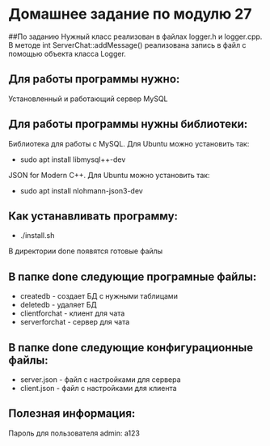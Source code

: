 # Домашнее задание по модулю 27

##По заданию
Нужный класс реализован в файлах logger.h и logger.cpp. В методе int ServerChat::addMessage() реализована запись в файл с помощью объекта класса Logger.

## Для работы программы нужно:
Установленный и работающий сервер MySQL

## Для работы программы нужны библиотеки:
Библиотека для работы с MySQL. Для Ubuntu можно установить так:
* sudo apt install libmysql++-dev

JSON for Modern C++. Для Ubuntu можно установить так:
* sudo apt install nlohmann-json3-dev

## Как устанавливать программу:
* ./install.sh

В директории done появятся готовые файлы

## В папке done следующие програмные файлы:
* createdb - создает БД с нужными таблицами
* deletedb - удаляет БД
* clientforchat - клиент для чата
* serverforchat - сервер для чата

## В папке done следующие конфигурационные файлы:
* server.json - файл с настройками для сервера
* client.json - файл с настройками для клиента 

## Полезная информация:
Пароль для пользователя admin: a123
